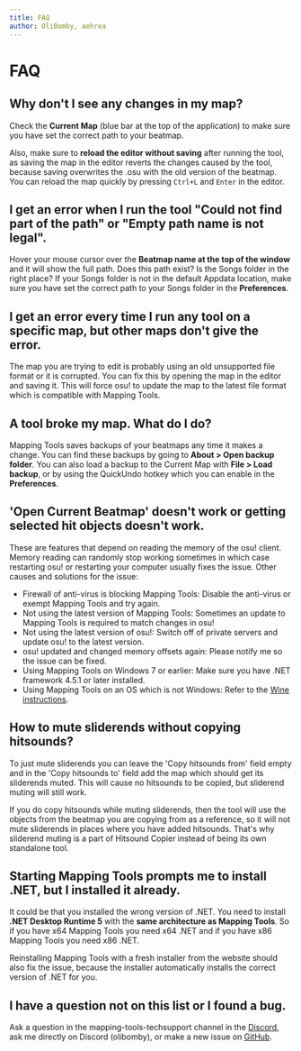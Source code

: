 ```yaml
---
title: FAQ
author: OliBomby, aehrea
---
```


# FAQ

## Why don't I see any changes in my map?

Check the **Current Map** (blue bar at the top of the application) to make sure you have set the correct path to your beatmap.

Also, make sure to **reload the editor without saving** after running the tool, as saving the map in the editor reverts the changes caused by the tool, because saving overwrites the .osu with the old version of the beatmap. You can reload the map quickly by pressing `Ctrl+L` and `Enter` in the editor.

## I get an error when I run the tool "Could not find part of the path" or "Empty path name is not legal".

Hover your mouse cursor over the **Beatmap name at the top of the window** and it will show the full path. Does this path exist? Is the Songs folder in the right place? If your Songs folder is not in the default Appdata location, make sure you have set the correct path to your Songs folder in the **Preferences**.

## I get an error every time I run any tool on a specific map, but other maps don't give the error.

The map you are trying to edit is probably using an old unsupported file format or it is corrupted. You can fix this by opening the map in the editor and saving it. This will force osu! to update the map to the latest file format which is compatible with Mapping Tools.

## A tool broke my map. What do I do?

Mapping Tools saves backups of your beatmaps any time it makes a change. You can find these backups by going to **About > Open backup folder**. You can also load a backup to the Current Map with **File > Load backup**, or by using the QuickUndo hotkey which you can enable in the **Preferences**.

## 'Open Current Beatmap' doesn't work or getting selected hit objects doesn't work.

These are features that depend on reading the memory of the osu! client. Memory reading can randomly stop working sometimes in which case restarting osu! or restarting your computer usually fixes the issue. Other causes and solutions for the issue:
- Firewall of anti-virus is blocking Mapping Tools: Disable the anti-virus or exempt Mapping Tools and try again.
- Not using the latest version of Mapping Tools: Sometimes an update to Mapping Tools is required to match changes in osu!
- Not using the latest version of osu!: Switch off of private servers and update osu! to the latest version.
- osu! updated and changed memory offsets again: Please notify me so the issue can be fixed.
- Using Mapping Tools on Windows 7 or earlier: Make sure you have .NET framework 4.5.1 or later installed.
- Using Mapping Tools on an OS which is not Windows: Refer to the [Wine instructions](../../docs/mapping-tools/installation#wine).

## How to mute sliderends without copying hitsounds?

To just mute sliderends you can leave the 'Copy hitsounds from' field empty and in the 'Copy hitsounds to' field add the map which should get its sliderends muted. This will cause no hitsounds to be copied, but sliderend muting will still work.

If you do copy hitsounds while muting sliderends, then the tool will use the objects from the beatmap you are copying from as a reference, so it will not mute sliderends in places where you have added hitsounds. That's why sliderend muting is a part of Hitsound Copier instead of being its own standalone tool.

## Starting Mapping Tools prompts me to install .NET, but I installed it already.

It could be that you installed the wrong version of .NET. You need to install **.NET Desktop Runtime 5** with the **same architecture as Mapping Tools**. So if you have x64 Mapping Tools you need x64 .NET and if you have x86 Mapping Tools you need x86 .NET.

Reinstalling Mapping Tools with a fresh installer from the website should also fix the issue, because the installer automatically installs the correct version of .NET for you.

## I have a question not on this list or I found a bug.

Ask a question in the mapping-tools-techsupport channel in the [Discord](https://discord.gg/YfjKN2yjQV), ask me directly on Discord (olibomby), or make a new issue on [GitHub](https://github.com/OliBomby/Mapping_Tools/issues).
